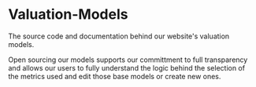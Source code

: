 # Valuation-Models
The source code and documentation behind our website's valuation models.

Open sourcing our models supports our committment to full transparency and allows our users to fully understand the logic behind the selection of the metrics used and edit those base models or create new ones.
